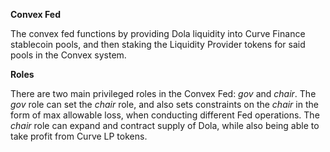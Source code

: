 **Convex Fed**

The convex fed functions by providing Dola liquidity into Curve Finance stablecoin pools, and then staking the Liquidity Provider tokens for said pools  in the Convex system.

**Roles**

There are two main privileged roles in the Convex Fed: *gov* and *chair*.
The *gov* role can set the *chair* role, and also sets constraints on the *chair* in the form of max allowable loss, when conducting different Fed operations.
The *chair* role can expand and contract supply of Dola, while also being able to take profit from Curve LP tokens.